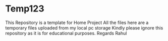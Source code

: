 # Temp123
This Repository is a template for Home Project
All the files here are a temporary files uploaded from my local pc storage 
Kindly please ignore this repository as it is for educational purposes.
Regards 
Rahul
